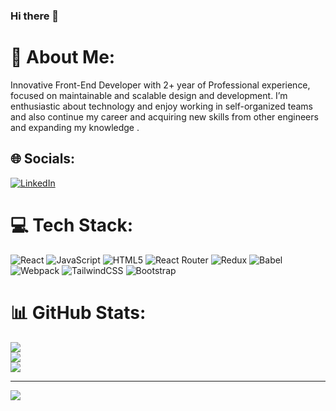 ### Hi there 👋

# 💫 About Me:
Innovative Front-End Developer with 2+ year of Professional experience, focused on maintainable and scalable design and development. I’m enthusiastic about technology and enjoy working in self-organized teams and also continue my career and acquiring new skills from other engineers and expanding my knowledge .


## 🌐 Socials:
[![LinkedIn](https://img.shields.io/badge/LinkedIn-%230077B5.svg?logo=linkedin&logoColor=white)](https://linkedin.com/in/https://www.linkedin.com/in/atefeh-masoumi-b80a821ab/) 

# 💻 Tech Stack:
![React](https://img.shields.io/badge/react-%2320232a.svg?style=plastic&logo=react&logoColor=%2361DAFB) ![JavaScript](https://img.shields.io/badge/javascript-%23323330.svg?style=plastic&logo=javascript&logoColor=%23F7DF1E) ![HTML5](https://img.shields.io/badge/html5-%23E34F26.svg?style=plastic&logo=html5&logoColor=white) ![React Router](https://img.shields.io/badge/React_Router-CA4245?style=plastic&logo=react-router&logoColor=white) ![Redux](https://img.shields.io/badge/redux-%23593d88.svg?style=plastic&logo=redux&logoColor=white) ![Babel](https://img.shields.io/badge/Babel-F9DC3e?style=plastic&logo=babel&logoColor=black) ![Webpack](https://img.shields.io/badge/webpack-%238DD6F9.svg?style=plastic&logo=webpack&logoColor=black) ![TailwindCSS](https://img.shields.io/badge/tailwindcss-%2338B2AC.svg?style=plastic&logo=tailwind-css&logoColor=white) ![Bootstrap](https://img.shields.io/badge/bootstrap-%23563D7C.svg?style=plastic&logo=bootstrap&logoColor=white)
# 📊 GitHub Stats:
![](https://github-readme-stats.vercel.app/api?username=@Atefeh-Masoumi&theme=dark&hide_border=false&include_all_commits=true&count_private=true)<br/>
![](https://github-readme-streak-stats.herokuapp.com/?user=@Atefeh-Masoumi&theme=dark&hide_border=false)<br/>
![](https://github-readme-stats.vercel.app/api/top-langs/?username=@Atefeh-Masoumi&theme=dark&hide_border=false&include_all_commits=true&count_private=true&layout=compact)

---
[![](https://visitcount.itsvg.in/api?id=@Atefeh-Masoumi&icon=2&color=0)](https://visitcount.itsvg.in)



